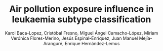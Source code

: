 ---
paperId: 29
author: Karol Baca-Lopez, Cristóbal Fresno, Miguel Ángel Camacho-López, Miriam Verónica Flores-Merino, Jesús Espinal-Enríquez, Juan Manuel Mejía-Aranguré, Enrique Hernández-Lemus
publicationauthor: Baca-Lopez, K. et al.
title: Air pollution exposure influence in leukaemia subtype classification
pdf: --
poster: --
alt: --
type: Poster
topic: Machine Learning Applications
link: --
conference: neurips
year: 2018
tags: neurips-2018
location: Montreal, Canada
---
